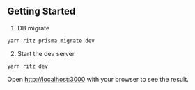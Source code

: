 ## Getting Started

1. DB migrate

```
yarn ritz prisma migrate dev
```

2. Start the dev server

```
yarn ritz dev
```

Open [http://localhost:3000](http://localhost:3000) with your browser to see the result.
